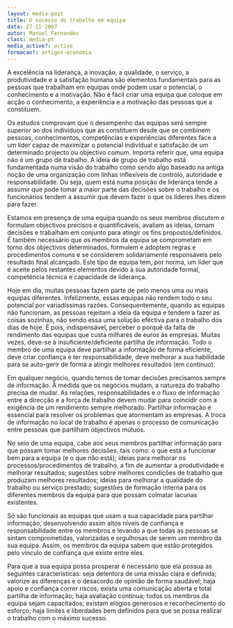 ```yaml
---
layout: media-post
title: O sucesso do trabalho em equipa
data: 27-11-2007
autor: Manuel Fernandes
class: media-pt
media_active?: active
formacao?: artigos-economia
---  
```

  

A excelência na liderança, a inovação, a qualidade, o serviço, a produtividade e a satisfação humana são elementos fundamentais para as pessoas que trabalham em equipas onde podem usar o potencial, o conhecimento e a motivação. Não é fácil criar uma equipa que coloque em acção o conhecimento, a experiência e a motivação das pessoas que a constituem.

Os estudos comprovam que o desempenho das equipas será sempre superior ao dos indivíduos que as constituem desde que se combinem pessoas, conhecimentos, competências e experiências diferentes face a um líder capaz de maximizar o potencial individual e satisfação de um determinado projecto ou objectivo comum. Importa referir que, uma equipa não é um grupo de trabalho. A ideia de grupo de trabalho está fundamentada numa visão do trabalho como sendo algo baseado na antiga noção de uma organização com linhas inflexíveis de controlo, autoridade e responsabilidade. Ou seja, quem está numa posição de liderança tende a assumir que pode tomar a maior parte das decisões sobre o trabalho e os funcionários tendem a assumir que devem fazer o que os líderes lhes dizem para fazer.

Estamos em presença de uma equipa quando os seus membros discutem e formulam objectivos precisos e quantificáveis, avaliam as ideias, tomam decisões e trabalham em conjunto para atingir os fins propostos/definidos. É também necessário que os membros da equipa se comprometam em torno dos objectivos determinados, formulem e adoptem regras e procedimentos comuns e se considerem solidariamente responsáveis pelo resultado final alcançado. Este tipo de equipa tem, por norma, um líder que é aceite pelos restantes elementos devido à sua autoridade formal, competência técnica e capacidade de liderança.

Hoje em dia, muitas pessoas fazem parte de pelo menos uma ou mais equipas diferentes. Infelizmente, essas equipas não rendem todo o seu potencial por variadíssimas razões. Consequentemente, quando as equipas não funcionam, as pessoas rejeitam a ideia da equipa e tendem a fazer as coisas sozinhas, não sendo essa uma solução efectiva para o trabalho dos dias de hoje. É pois, indispensável, perceber o porquê da falta de rendimento das equipas que custa milhares de euros às empresas. Muitas vezes, deve-se à insuficiente/deficiente partilha de informação. Todo o membro de uma equipa deve partilhar a informação de forma eficiente, deve criar confiança e ter responsabilidade, deve melhorar a sua habilidade para se auto-gerir de forma a atingir melhores resultados (em contínuo).

Em qualquer negócio, quando temos de tomar decisões precisamos sempre de informação. À medida que os negócios mudam, a natureza do trabalho precisa de mudar. As relações, responsabilidades e o fluxo de informação entre a direcção e a força de trabalho devem mudar para coincidir com a exigência de um rendimento sempre melhorado. Partilhar informação é essencial para resolver os problemas que atormentam as empresas. A troca de informação no local de trabalho é apenas o processo de comunicação entre pessoas que partilham objectivos mútuos.

No seio de uma equipa, cabe aos seus membros partilhar informação para que possam tomar melhores decisões, tais como: o que está a funcionar bem para a equipa (e o que não está); ideias para melhorar os processos/procedimentos de trabalho, a fim de aumentar a produtividade e melhorar resultados; sugestões sobre melhores condições de trabalho que produzam melhores resultados; ideias para melhorar a qualidade do trabalho ou serviço prestado; sugestões de formação interna para os diferentes membros da equipa para que possam colmatar lacunas existentes.

Só são funcionais as equipas que usam a sua capacidade para partilhar informação, desenvolvendo assim altos níveis de confiança e responsabilidade entre os membros e levando a que todas as pessoas se sintam comprometidas, valorizadas e orgulhosas de serem um membro da sua equipa. Assim, os membros da equipa sabem que estão protegidos pelo vínculo de confiança que existe entre eles.

Para que a sua equipa possa prosperar é necessário que ela possua as seguintes características: seja detentora de uma missão clara e definida; valorize as diferenças e o desacordo de opinião de forma saudável; haja apoio e confiança correr riscos; exista uma comunicação aberta e total partilha de informação; haja avaliação contínua; todos os membros da equipa sejam capacitados; existam elogios generosos e reconhecimento do esforço; haja limites e liberdades bem definidos para que se possa realizar o trabalho com o máximo sucesso.

